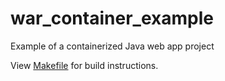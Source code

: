 # war_container_example

Example of a containerized Java web app project

View [Makefile](Makefile) for build instructions.
